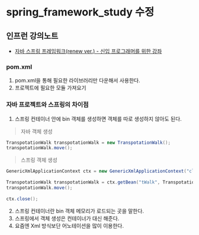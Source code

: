 # spring_framework_study 수정
## 인프런 강의노트
- [자바 스프링 프레임워크(renew ver.) - 신입 프로그래머를 위한 강좌](https://www.inflearn.com/course/%EC%8A%A4%ED%94%84%EB%A7%81-%ED%94%84%EB%A0%88%EC%9E%84%EC%9B%8C%ED%81%AC_renew)

### pom.xml

1. pom.xml을 통해 필요한 라이브러리만 다운해서 사용한다.
2. 프로젝트에 필요한 모듈 가져요기

### 자바 프로젝트와 스프링의 차이점

1. 스프링 컨테이너 안에 bin 객체를 생성하면 객체를 따로 생성하지 않아도 된다.
> 자바 객체 생성
```java
TranspotationWalk transpotationWalk = new TranspotationWalk();
transpotationWalk.move();
```
> 스프링 객체 생성
```java
GenericXmlApplicationContext ctx = new GenericXmlApplicationContext("classpath:applicationContext.xml");
		
TranspotationWalk transpotationWalk = ctx.getBean("tWalk", TranspotationWalk.class);
transpotationWalk.move();
		
ctx.close();
```

2. 스프링 컨테이너란 bin 객체 메모리가 로드되는 곳을 말한다.
3. 스프링에서 객체 생성은 컨테이너가 대신 해준다.
4. 요즘엔 Xml 방식보단 어노테이션을 많이 이용한다.
